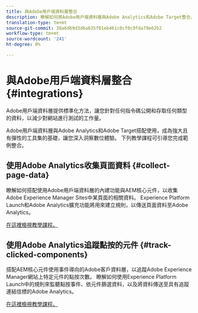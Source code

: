```yaml
---
title: 與Adobe用戶端資料層整合
description: 瞭解如何將Adobe用戶端資料層與Adobe Analytics和Adobe Target整合，以獲得您網站的深入資訊
translation-type: tm+mt
source-git-commit: 38a6d69d3d6a635f01eb461c0cf0c9fda79e62b2
workflow-type: tm+mt
source-wordcount: '241'
ht-degree: 0%

---
```



# 與Adobe用戶端資料層整合 {#integrations}

Adobe用戶端資料層提供標準化方法，讓您針對任何指令碼公開和存取任何類型的資料，以減少對網站進行測試的工作量。

Adobe用戶端資料層與Adobe Analytics和Adobe Target搭配使用，成為強大且有彈性的工具集的基礎，讓您深入洞察數位體驗。 下列教學課程可引導您完成範例整合。

## 使用Adobe Analytics收集頁面資料 {#collect-page-data}

瞭解如何搭配使用Adobe用戶端資料層的內建功能與AEM核心元件，以收集Adobe Experience Manager Sites中某頁面的相關資料。 Experience Platform Launch和Adobe Analytics擴充功能將用來建立規則，以傳送頁面資料至Adobe Analytics。

[在這裡檢視教學課程。](https://docs.adobe.com/content/help/en/experience-manager-learn/sites/integrations/analytics/collect-data-analytics.html)

## 使用Adobe Analytics追蹤點按的元件 {#track-clicked-components}

搭配AEM核心元件使用事件導向的Adobe客戶資料層，以追蹤Adobe Experience Manager網站上特定元件的點按次數。 瞭解如何使用Experience Platform Launch中的規則來監聽點按事件、依元件篩選資料，以及將資料傳送至具有追蹤連結信標的Adobe Analytics。

[在這裡檢視教學課程。](https://docs.adobe.com/content/help/en/experience-manager-learn/sites/integrations/analytics/track-clicked-component.html)
